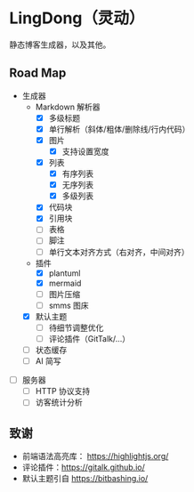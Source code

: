 # LingDong（灵动）

静态博客生成器，以及其他。

## Road Map

- 生成器
  - Markdown 解析器
    - [x] 多级标题
    - [x] 单行解析（斜体/粗体/删除线/行内代码）
    - [x] 图片
      - [x] 支持设置宽度
    - [x] 列表
      - [x] 有序列表
      - [x] 无序列表
      - [x] 多级列表
    - [x] 代码块
    - [x] 引用块
    - [ ] 表格
    - [ ] 脚注
    - [ ] 单行文本对齐方式（右对齐，中间对齐）
  - 插件
    - [x] plantuml
    - [x] mermaid
    - [ ] 图片压缩
    - [ ] smms 图床
  - [x] 默认主题
    - [ ] 待细节调整优化
    - [ ] 评论插件（GitTalk/...）
  - [ ] 状态缓存
  - [ ] AI 简写

- [ ] 服务器
  - [ ] HTTP 协议支持
  - [ ] 访客统计分析

## 致谢

- 前端语法高亮库： https://highlightjs.org/
- 评论插件：https://gitalk.github.io/
- 默认主题引自 https://bitbashing.io/